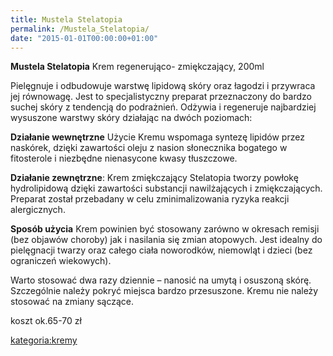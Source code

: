 ```yaml
---
title: Mustela Stelatopia
permalink: /Mustela_Stelatopia/
date: "2015-01-01T00:00:00+01:00"
---
```


**Mustela Stelatopia** Krem regenerująco- zmiękczający, 200ml

Pielęgnuje i odbudowuje warstwę lipidową skóry oraz łagodzi i przywraca jej równowagę. Jest to specjalistyczny preparat przeznaczony do bardzo suchej skóry z tendencją do podrażnień. Odżywia i regeneruje najbardziej wysuszone warstwy skóry działając na dwóch poziomach:

**Działanie wewnętrzne** Użycie Kremu wspomaga syntezę lipidów przez naskórek, dzięki zawartości oleju z nasion słonecznika bogatego w fitosterole i niezbędne nienasycone kwasy tłuszczowe.

**Działanie zewnętrzne**: Krem zmiękczający Stelatopia tworzy powłokę hydrolipidową dzięki zawartości substancji nawilżających i zmiękczających. Preparat został przebadany w celu zminimalizowania ryzyka reakcji alergicznych.

**Sposób użycia** Krem powinien być stosowany zarówno w okresach remisji (bez objawów choroby) jak i nasilania się zmian atopowych. Jest idealny do pielęgnacji twarzy oraz całego ciała noworodków, niemowląt i dzieci (bez ograniczeń wiekowych).

Warto stosować dwa razy dziennie – nanosić na umytą i osuszoną skórę. Szczególnie należy pokryć miejsca bardzo przesuszone. Kremu nie należy stosować na zmiany sączące.

koszt ok.65-70 zł

[kategoria:kremy](/atopedia/kategoria:kremy "wikilink")